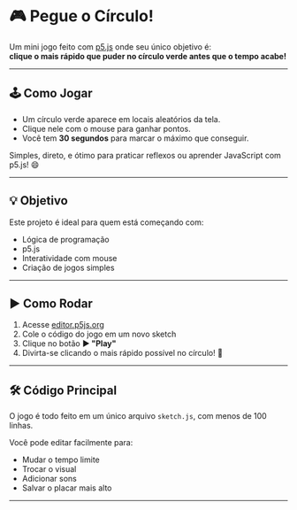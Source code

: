 # 🎮 Pegue o Círculo!

Um mini jogo feito com [p5.js](https://p5js.org/) onde seu único objetivo é:  
**clique o mais rápido que puder no círculo verde antes que o tempo acabe!**

---

## 🕹️ Como Jogar

- Um círculo verde aparece em locais aleatórios da tela.
- Clique nele com o mouse para ganhar pontos.
- Você tem **30 segundos** para marcar o máximo que conseguir.

Simples, direto, e ótimo para praticar reflexos ou aprender JavaScript com p5.js! 😄

---

## 💡 Objetivo

Este projeto é ideal para quem está começando com:
- Lógica de programação
- p5.js
- Interatividade com mouse
- Criação de jogos simples

---

## ▶️ Como Rodar

1. Acesse [editor.p5js.org](https://editor.p5js.org/)
2. Cole o código do jogo em um novo sketch
3. Clique no botão **▶️ "Play"**
4. Divirta-se clicando o mais rápido possível no círculo! 🎯

---

## 🛠️ Código Principal

O jogo é todo feito em um único arquivo `sketch.js`, com menos de 100 linhas.

Você pode editar facilmente para:
- Mudar o tempo limite
- Trocar o visual
- Adicionar sons
- Salvar o placar mais alto

---

